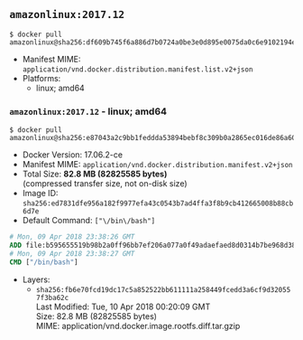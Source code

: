 ## `amazonlinux:2017.12`

```console
$ docker pull amazonlinux@sha256:df609b745f6a886d7b0724a0be3e0d895e0075da0c6e9102194e5f523e527972
```

-	Manifest MIME: `application/vnd.docker.distribution.manifest.list.v2+json`
-	Platforms:
	-	linux; amd64

### `amazonlinux:2017.12` - linux; amd64

```console
$ docker pull amazonlinux@sha256:e87043a2c9bb1feddda53894bebf8c309b0a2865ec016de86a60e899853317b8
```

-	Docker Version: 17.06.2-ce
-	Manifest MIME: `application/vnd.docker.distribution.manifest.v2+json`
-	Total Size: **82.8 MB (82825585 bytes)**  
	(compressed transfer size, not on-disk size)
-	Image ID: `sha256:ed7831dfe956a182f9977efa43c0543b7ad4ffa3f8b9cb412665008b88cb6d7e`
-	Default Command: `["\/bin\/bash"]`

```dockerfile
# Mon, 09 Apr 2018 23:38:26 GMT
ADD file:b595655519b98b2a0ff96bb7ef206a077a0f49adaefaed8d0314b7be968d38ec in / 
# Mon, 09 Apr 2018 23:38:27 GMT
CMD ["/bin/bash"]
```

-	Layers:
	-	`sha256:fb6e70fcd19dc17c5a852522bb611111a258449fcedd3a6cf9d320557f3ba62c`  
		Last Modified: Tue, 10 Apr 2018 00:20:09 GMT  
		Size: 82.8 MB (82825585 bytes)  
		MIME: application/vnd.docker.image.rootfs.diff.tar.gzip
